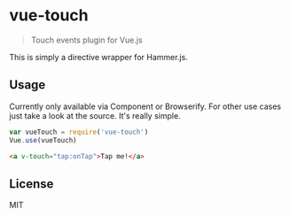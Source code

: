 # vue-touch

> Touch events plugin for Vue.js

This is simply a directive wrapper for Hammer.js.

## Usage

Currently only available via Component or Browserify. For other use cases just take a look at the source. It's really simple.

``` js
var vueTouch = require('vue-touch')
Vue.use(vueTouch)
```

``` html
<a v-touch="tap:onTap">Tap me!</a>
```

## License

MIT